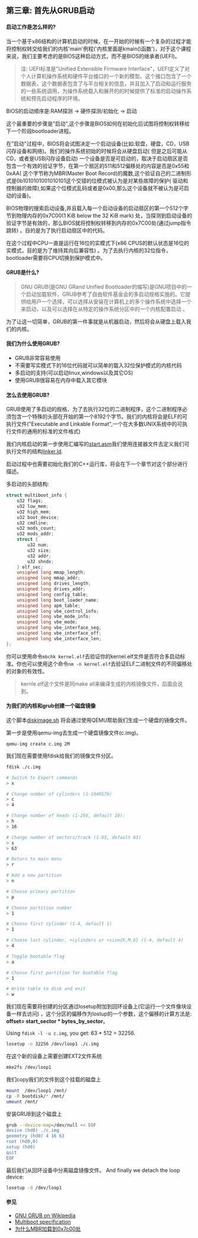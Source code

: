 ## 第三章: 首先从GRUB启动

#### 启动工作是怎么样的?

当一个基于x86结构的计算机启动的时候，在一开始的时候有一个复杂的过程才能将控制权转交给我们的内核'main'例程('内核里面是kmain()函数')，对于这个课程来说，我们主要考虑的是BIOS这种启动方式，而不是BIOS的继承者(UEFI)。

> 注: UEFI标准是"Unified Extensible Firmware Interface"，UEFI定义了对个人计算机操作系统和硬件平台接口的一个新的模型。这个接口包含了一个数据表，这个数据表包含了与平台相关的信息，并且加入了启动和运行服务的一些系统调用，为操作系统载入和展开的的时候提供了标准的启动操作系统和预先启动程序的环境。

BIOS的启动顺序是:RAM探测 -> 硬件探测/初始化 -> 启动

这个最重要的步骤是"启动",这个步骤是BIOS如何在初始化后试图将控制权转移给下一个阶段bootloader进程。

在"启动"过程中，BIOS将会试图决定一个启动设备(比如:软盘，硬盘，CD，USB闪存设备和网络)。我们的操作系统初始的时候将会从硬盘启动(
但是之后可能从CD，或者是USB闪存设备启动)
一个设备是否是可启动的，取决于启动扇区是否包含一个有效的验证字节，在第一个扇区的511和512偏移处的内容是否是0x55和0xAA(
这个字节称为MBR(Master Boot Record)的魔数,这个验证自己的二进制形式是0b1010101001010101这个交错的位模式被认为是对某些故障的保护(
驱动和控制器的故障),如果这个位模式乱码或者是0x00,那么这个设备就不被认为是可启动的设备)。


BIOS物理的搜索启动设备,并且载入每一个启动设备的启动扇区的第一个512个字节到物理内存的0x7C00(1 KiB below the 32 KiB mark)
处，当探测到启动设备的验证字节是有效的，那么BIOS就将控制权转移到内存的0x7C00处(通过jump指令跳转)
。目的是为了执行启动扇区中的代码。

在这个过程中CPU一直是运行在16位的实模式下(x86 CPUS的默认状态是16位的实模式，目的是为了维持其向后兼容性)
。为了去执行内核的32位指令，bootloader需要将CPU切换到保护模式中。

#### GRUB是什么?

> GNU GRUB(是GNU GRand Unified Bootloader的缩写)是GNU项目中的一个启动加载软件，GRUB参考了自由软件基金会的多启动规格实施的。它提
供给用户一个选择，可以选择从安装在计算机上的多个操作系统中选择一个来启动，以及可以选择在从特定的操作系统分区中的一个内核配置启动
。

为了让这一切简单，GRUB的第一件事就是从机器启动，然后将会从硬盘上载入我们的内核。

#### 我们为什么使用GRUB?

* GRUB非常容易使用
* 不需要写实模式下的16位代码就可以简单的载入32位保护模式的内核代码
* 多启动的支持(可以启动linux,windows以及其它OS)
* 使用GRUB很容易在内存中载入其它模块

#### 怎么去使用GRUB?

GRUB使用了多启动的规格，为了去执行32位的二进制程序，这个二进制程序必须包含一个特殊的头部在开始的第一个8192个字节。我们的内核将会是ELF的可执行文件("Executable and Linkable Format",一个在大多数UNIX系统中的可执行文件的通用的标准的文件格式)

我们内核启动的第一步使用汇编写的[start.asm](https://github.com/zyfjeff/zyfos/blob/master/src/kernel/arch/x86/start.asm)我们使用连接器文件去定义我们可执行文件的结构[linker.ld](https://github.com/zyfjeff/zyfos/blob/master/src/kernel/arch/x86/linker.ld).

启动过程中也需要初始化我们的C++运行库，将会在下一个章节对这个部分进行描述。

多启动的头部结构:

```cpp
struct multiboot_info {
	u32 flags;
	u32 low_mem;
	u32 high_mem;
	u32 boot_device;
	u32 cmdline;
	u32 mods_count;
	u32 mods_addr;
	struct {
		u32 num;
		u32 size;
		u32 addr;
		u32 shndx;
	} elf_sec;
	unsigned long mmap_length;
	unsigned long mmap_addr;
	unsigned long drives_length;
	unsigned long drives_addr;
	unsigned long config_table;
	unsigned long boot_loader_name;
	unsigned long apm_table;
	unsigned long vbe_control_info;
	unsigned long vbe_mode_info;
	unsigned long vbe_mode;
	unsigned long vbe_interface_seg;
	unsigned long vbe_interface_off;
	unsigned long vbe_interface_len;
};
```

你可以使用命令```mbchk kernel.elf```去验证你的kernel.elf文件是否符合多启动标准。你也可以使用这个命令```nm -n kernel.elf```去验证ELF二进制文件的不同偏移处的对象的有效性。

> kernle.elf这个文件是同make all来编译生成的内核镜像文件，后面会说到。

#### 为我们的内核和grub创建一个磁盘镜像

这个脚本[diskimage.sh](https://github.com/zyfjeff/zyfos/blob/master/src/sdk/diskimage.sh) 将会通过使用QEMU帮助我们生成一个硬盘的镜像文件。

第一步是使用qemu-img去生成一个硬盘镜像文件(c.img)。

```
qemu-img create c.img 2M
```

我们现在需要使用fdisk给我们的镜像文件分区。

```bash
fdisk ./c.img

# Switch to Expert commands
> x

# Change number of cylinders (1-1048576)
> c
> 4

# Change number of heads (1-256, default 16):
> h
> 16

# Change number of sectors/track (1-63, default 63)
> s
> 63

# Return to main menu
> r

# Add a new partition
> n

# Choose primary partition
> p

# Choose partition number
> 1

# Choose first cylinder (1-4, default 1)
> 1

# Choose last cylinder, +cylinders or +size{K,M,G} (1-4, default 4)
> 4

# Toggle bootable flag
> a

# Choose first partition for bootable flag
> 1

# Write table to disk and exit
> w
```

我们现在需要将创建的分区通过losetup附加到回环设备上(它运行一个文件像块设备一样去访问)
，这个分区的偏移作为lostup的一个参数，这个偏移的计算方法是: **offset= start_sector * bytes_by_sector**。

Using ```fdisk -l -u c.img```, you get: 63 * 512 = 32256.

```bash
losetup -o 32256 /dev/loop1 ./c.img
```

在这个新的设备上需要创建EXT2文件系统

```bash
mke2fs /dev/loop1
```

我们copy我们的文件到这个挂载的磁盘上

```bash
mount  /dev/loop1 /mnt/
cp -R bootdisk/* /mnt/
umount /mnt/
```

安装GRUB到这个磁盘上

```bash
grub --device-map=/dev/null << EOF
device (hd0) ./c.img
geometry (hd0) 4 16 63
root (hd0,0)
setup (hd0)
quit
EOF
```

最后我们从回环设备中分离磁盘镜像文件。
And finally we detach the loop device:

```bash
losetup -d /dev/loop1
```

####  参见
* [GNU GRUB on Wikipedia](http://en.wikipedia.org/wiki/GNU_GRUB)
* [Multiboot specification](https://www.gnu.org/software/grub/manual/multiboot/multiboot.html)
* [为什么MBR加载到0x7c00处](https://github.com/zyfjeff/zyfos/blob/master/附录/第三章/为什么MBR加载到内存0x7c00处.md)
